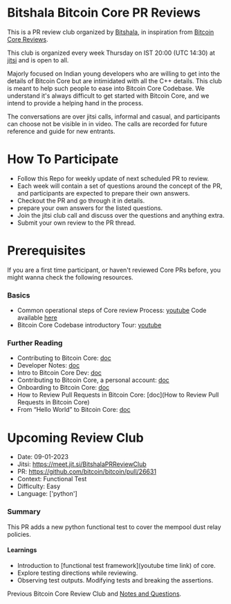 # Bitshala Bitcoin Core PR Reviews

This is a PR review club organized by [Bitshala](https://www.bitshala.org/), in inspiration from [Bitcoin Core Reviews](https://bitcoincore.reviews/).

This club is organized every week Thursday on IST 20:00 (UTC 14:30) at [jitsi](https://meet.jit.si/BitshalaPRReviewClub) and is open
to all.

Majorly focused on Indian young developers who are willing to get into the details of Bitcoin Core but are intimidated with
all the C++ details. This club is meant to help such people to ease into Bitcoin Core Codebase. We understand it's always difficult
to get started with Bitcoin Core, and we intend to provide a helping hand in the process.

The conversations are over jitsi calls, informal and casual, and participants can choose not be visible in in video. The calls are recorded for future reference and guide for new entrants.

# How To Participate

 - Follow this Repo for weekly update of next scheduled PR to review.
 - Each week will contain a set of questions around the concept of the PR, and participants are expected to prepare their own answers.
 - Checkout the PR and go through it in details.
 - prepare your own answers for the listed questions.
 - Join the jitsi club call and discuss over the questions and anything extra.
 - Submit your own review to the PR thread.

# Prerequisites

If you are a first time participant, or haven't reviewed Core PRs before, you might wanna check the following resources.

### Basics
 - Common operational steps of Core review Process: [youtube](https://youtu.be/n5CRJRqkAoc)
   Code available [here](./test-pr.sh)
 - Bitcoin Core Codebase introductory Tour: [youtube](TBD)

### Further Reading
 - Contributing to Bitcoin Core: [doc](https://github.com/bitcoin/bitcoin/blob/master/CONTRIBUTING.md)
 - Developer Notes: [doc](https://github.com/bitcoin/bitcoin/blob/master/doc/developer-notes.md)
 - Intro to Bitcoin Core Dev: [doc](https://bitcointechtalk.com/a-gentle-introduction-to-bitcoin-core-development-fdc95eaee6b8)
 - Contributing to Bitcoin Core, a personal account: [doc](https://bitcointechtalk.com/contributing-to-bitcoin-core-a-personal-account-35f3a594340b)
 - Onboarding to Bitcoin Core: [doc](https://medium.com/@amitiu/onboarding-to-bitcoin-core-7c1a83b20365)
 - How to Review Pull Requests in Bitcoin Core: [doc](How to Review Pull Requests in Bitcoin Core)
 - From “Hello World” to Bitcoin Core: [doc](https://rajarshi149.medium.com/from-hello-world-to-bitcoin-core-dd233ce99f72)


# Upcoming Review Club

- Date: 09-01-2023
- Jitsi: https://meet.jit.si/BitshalaPRReviewClub
- PR: https://github.com/bitcoin/bitcoin/pull/26631
- Context: Functional Test
- Difficulty: Easy
- Language: ['python']

### Summary
This PR adds a new python functional test to cover the mempool dust relay policies.
#### Learnings
 - Introduction to [functional test framework](youtube time link) of core.
 - Explore testing directions while reviewing.
 - Observing test outputs. Modifying tests and breaking the assertions.

Previous Bitcoin Core Review Club and [Notes and Questions](https://bitcoincore.reviews/26631).
